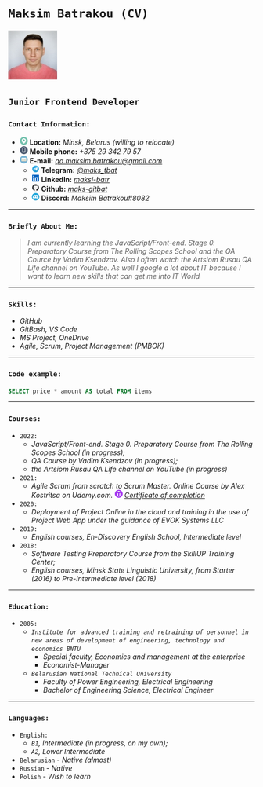 # **`Maksim Batrakou (CV)`**

![My_photo](/images/avatars/avatar-100x100.jpg)

## **`Junior Frontend Developer`**

### `Contact Information:`

* ![Location](/images/favicons/location-icon-16x16.png) **Location:** *Minsk, Belarus (willing to relocate)*
* ![Smartphone](/images/favicons/smartphone-icon-16x16.png) **Mobile phone:** *+375 29 342 79 57*
* ![E-mail](/images/favicons/email-icon-16x16.png) **E-mail:**   *qa.maksim.batrakou@gmail.com*
  * ![Telegram](/images/favicons/telegram-icon-16x16.png) **Telegram:** *[@maks_tbat](https://t.me/maks_tbat)*
  * ![LinkedIn](/images/favicons/linkedin-icon-16x16.png) **LinkedIn:** *[maksi-batr](https://www.linkedin.com/in/maksi-batr/)*
  * ![GitHub](/images/favicons/github-icon-16x16.png) **Github:** *[maks-gitbat](https://github.com/qa-maks-bat)*
  * ![Discord](/images/favicons/discord-icon-16x16.png) **Discord:** *Maksim Batrakou#8082*

---

### `Briefly About Me:`

> *I am currently learning the JavaScript/Front-end. Stage 0. Preparatory Course from  The Rolling Scopes School and the QA Cource by Vadim Ksendzov. Also I often watch the Artsiom Rusau QA Life channel on YouTube. As well I google a lot about IT because I want to learn new skills that can get me into IT World*

---

### `Skills:`

* *GitHub*
* *GitBash, VS Code*
* *MS Project, OneDrive*
* *Agile, Scrum, Project Management (PMBOK)*

---

### `Code example:`

```SQL
SELECT price * amount AS total FROM items
```

---

### `Courses:`

* `2022:`
  * *JavaScript/Front-end. Stage 0. Preparatory Course from  The Rolling Scopes School  (in progress);*
  * *QA Course by Vadim Ksendzov (in progress);*
  * *the Artsiom Rusau QA Life channel on YouTube (in progress)*
* `2021:`
  * *Agile Scrum from scratch to Scrum Master. Online Course by Alex Kostritsa on Udemy.com. ![UDEMY](/images/favicons/udemy-icon-16x16.png) [Certificate of completion](/certificates/cert-scrum-udemy-800x595.jpg)*
* `2020:`
  * *Deployment of Project Online in the cloud and training in the use of Project Web App under the guidance of EVOK Systems LLC*
* `2019:`
  * *English courses, En-Discovery English School, Intermediate level*
* `2018:`
  * *Software Testing Preparatory Course from the SkillUP Training Center;*
  * *English courses, Minsk State Linguistic University, from Starter (2016) to Pre-Intermediate level (2018)*

---

### `Education:`

* `2005:`
  * *`Institute for advanced training and retraining of personnel in new areas of development of engineering, technology and economics BNTU`*
    * *Special faculty, Economics and management at the enterprise*
    * *Economist-Manager*
  * *`Belarusian National Technical University`*
    * *Faculty of Power Engineering, Electrical Engineering*
    * *Bachelor of Engineering Science, Electrical Engineer*

---

### `Languages:`

* `English:`
  * *`B1`, Intermediate (in progress, on my own);*
  * *`A2`, Lower Intermediate*
* `Belarusian` - *Native (almost)*
* `Russian` - *Native*
* `Polish` - *Wish to learn*
